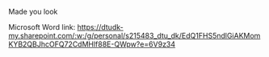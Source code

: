 Made you look

Microsoft Word link:
https://dtudk-my.sharepoint.com/:w:/g/personal/s215483_dtu_dk/EdQ1FHS5ndlGiAKMomKYB2QBJhcOFQ72CdMHlf88E-QWpw?e=6V9z34